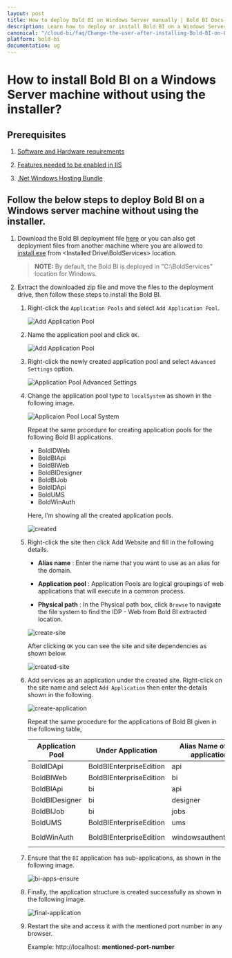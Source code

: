 ```yaml
---
layout: post
title: How to deploy Bold BI on Windows Server manually | Bold BI Docs
description: Learn how to deploy or install Bold BI on a Windows Server machine in IIS manager without using the installer and run the Bold BI application.
canonical: "/cloud-bi/faq/Change-the-user-after-installing-Bold-BI-on-Linux/"
platform: bold-bi
documentation: ug
---
```


# How to install Bold BI on a Windows Server machine without using the installer? 

## Prerequisites

1. [Software and Hardware requirements](https://help.boldbi.com/embedded-bi/setup/deploying-in-windows/prerequisites-windows/#software-requirements)  

2. [Features needed to be enabled in IIS](https://help.boldbi.com/embedded-bi/faq/features-needed-to-enable-in-iis-to-run-bold-bi-in-win-server-os/ )

3. [.Net Windows Hosting Bundle](https://download.visualstudio.microsoft.com/download/pr/ff658e5a-c017-4a63-9ffe-e53865963848/15875eef1f0b8e25974846e4a4518135/dotnet-hosting-3.1.3-win.exe
)

## Follow the below steps to deploy Bold BI on a Windows server machine without using the installer.

1. Download the Bold BI deployment file [here](https://s3.amazonaws.com/files2.syncfusion.com/Installs/BoldBI/24-05-2022/BoldServices.zip) or you can also get deployment files from another machine where you are allowed to [install.exe](https://www.boldbi.com/account#windows) from <Installed Drive\BoldServices> location.

    > **NOTE:** By default, the Bold BI is deployed in "C:\BoldServices" location for Windows. 

2. Extract the downloaded zip file and move the files to the deployment drive, then follow these steps to install the Bold BI.
    
    1. Right-click the `Application Pools` and select `Add Application Pool`.

        ![Add Application Pool](/bold-bi-docs/static/assets/embedded/faq/images/add-application-pool.png)

    2. Name the application pool and click `OK`.

        ![Add Application Pool](/bold-bi-docs/static/assets/embedded/faq/images/add-app-pool.png#width=55%)

    3. Right-click the newly created application pool and select `Advanced Settings` option.

        ![Application Pool Advanced Settings](/bold-bi-docs/static/assets/embedded/faq/images/application-pool-advanced-settings.png#width=55%)

    4. Change the application pool type to `localSystem` as shown in the following image.

        ![Applicaion Pool Local System](/bold-bi-docs/static/assets/embedded/faq/images/application-pool-local-system.png#width=55%)

        Repeat the same procedure for creating application pools for the following Bold BI applications.

        *	BoldIDWeb
        *	BoldBIApi
        *	BoldBIWeb
        *	BoldBIDesigner
        *	BoldBIJob
        *	BoldIDApi
        *	BoldUMS
        *	BoldWinAuth

         Here, I’m showing all the created application pools.
    
        ![created](/bold-bi-docs/static/assets/embedded/faq/images/created-application-pools.png#width=55%)

    5. Right-click the site then click Add Website and fill in the following details.

        * **Alias name** : Enter the name that you want to use as an alias for the domain.

        * **Application pool** : Application Pools are logical groupings of web applications that will execute in a common process.

        * **Physical path** : In the Physical path box, click `Browse` to navigate the file system to find the IDP - Web from Bold BI extracted location.

        ![create-site](/bold-bi-docs/static/assets/embedded/faq/images/create-site.png#width=150%)
        
        After clicking `OK` you can see the site and site dependencies as shown below.

        ![created-site](/bold-bi-docs/static/assets/embedded/faq/images/created-site.png#width=55%)

    6. Add services as an application under the created site. Right-click on the site name and select `Add Application` then enter the details shown in the following.

        ![create-application](/bold-bi-docs/static/assets/embedded/faq/images/create-application.png)

        Repeat the same procedure for the applications of Bold BI given in the following table,
    
        | Application Pool    | Under Application    | Alias Name of the application   |           Physical Path  |
		|-------------------   |-----------------------     |------------------|-------------------------------               |
		|	BoldIDApi		|	BoldBIEnterpriseEdition	|	api						|	**`{Extracted Location}`**\idp\api						|
		|	BoldBIWeb		|	BoldBIEnterpriseEdition	|	bi						|	**`{Extracted Location}`**\bi\web						|
		|	BoldBIApi		|	bi						|	api						|	**`{Extracted Location}`**\bi\api						|
		|	BoldBIDesigner	|	bi						|	designer				|	**`{Extracted Location}`**\bi\dataservice				|
		|	BoldBIJob		|	bi						|	jobs					|	**`{Extracted Location}`**\bi\jobs						|
		|	BoldUMS			|	BoldBIEnterpriseEdition	|	ums						|	**`{Extracted Location}`**\idp\ums						|
		|	BoldWinAuth		|	BoldBIEnterpriseEdition	|	windowsauthentication	|	**`{Extracted Location}`**\idp\windowsauthentication	|

    7. Ensure that the `BI` application has sub-applications, as shown in the following image.
    
        ![bi-apps-ensure](/bold-bi-docs/static/assets/embedded/faq/images/bi-app-ensure.png#width=55%)

    8. Finally, the application structure is created successfully as shown in the following image.
       
        ![final-application](/bold-bi-docs/static/assets/embedded/faq/images/final-application.png#width=55%)
		
	9. Restart the site and access it with the mentioned port number in any browser.
	
		Example: http://localhost: **mentioned-port-number**

        
    



